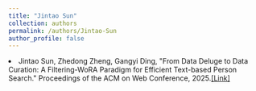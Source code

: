 ```yaml
---
title: "Jintao Sun"
collection: authors
permalink: /authors/Jintao-Sun
author_profile: false
---
```

 <li> Jintao Sun,  Zhedong Zheng,  Gangyi Ding, &quot;From Data Deluge to Data Curation: A Filtering-WoRA Paradigm for Efficient Text-based Person Search.&quot; Proceedings of the ACM on Web Conference, 2025.<a href='https://zdzheng.xyz/publication/From-Dat2025'>[Link]</a> </li>